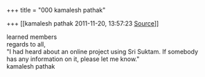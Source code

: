 +++
title = "000 kamalesh pathak"

+++
[[kamalesh pathak	2011-11-20, 13:57:23 [Source](https://groups.google.com/g/samskrita/c/qodfE22xuyw)]]



learned members  
regards to all,  
"I had heard about an online project using Sri Suktam. If somebody  
has any information on it, please let me know."  
kamalesh pathak  

